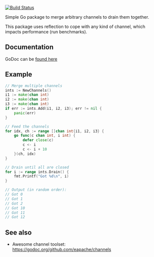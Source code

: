 [![Build Status](https://travis-ci.org/ukautz/mchan.svg?branch=master)](https://travis-ci.org/ukautz/mchan)

Simple Go package to merge arbitrary channels to drain them together.

This package uses reflection to cope with any kind of channel, which impacts
performance (run benchmarks).

Documentation
-------------

GoDoc can be [found here](http://godoc.org/github.com/ukautz/mchan)

Example
-------

``` go
// Merge multiple channels
ints := NewChannels()
i1 := make(chan int)
i2 := make(chan int)
i3 := make(chan int)
if err := ints.Add(i1, i2, i3); err != nil {
    panic(err)
}

// Feed the channels
for idx, ch := range []chan int{i1, i2, i3} {
    go func(c chan int, i int) {
        defer close(c)
        c <- i
        c <- i + 10
    }(ch, idx)
}

// Drain until all are closed
for i := range ints.Drain() {
    fmt.Printf("Got %d\n", i)
}

// Output (in random order):
// Got 0
// Got 1
// Got 2
// Got 10
// Got 11
// Got 12
```

See also
--------

* Awesome channel toolset: https://godoc.org/github.com/eapache/channels
